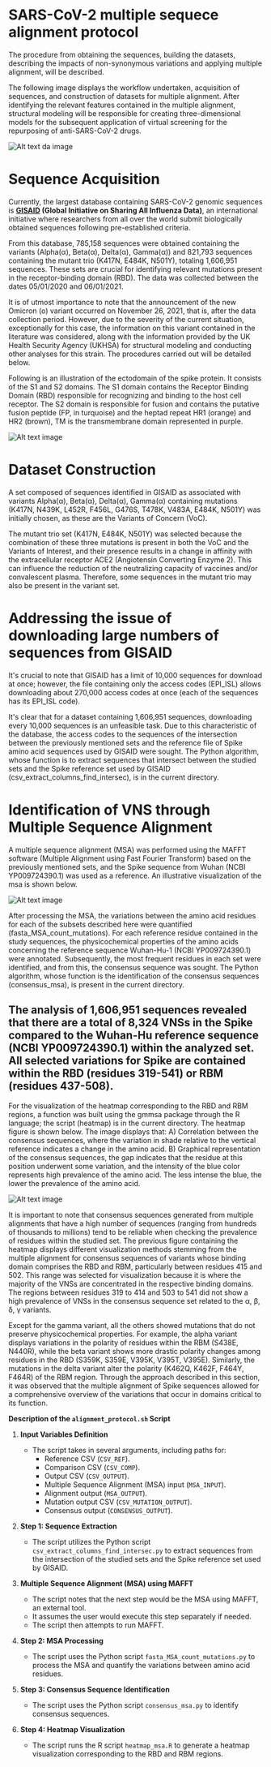 # SARS-CoV-2 multiple sequece alignment protocol

The procedure from obtaining the sequences, building the datasets, describing the impacts of non-synonymous variations and applying multiple alignment, will be described. 

The following image displays the workflow undertaken, acquisition of sequences, and construction of datasets for multiple alignment. After identifying the relevant features contained in the multiple alignment, structural modeling will be responsible for creating three-dimensional models for the subsequent application of virtual screening for the repurposing of anti-SARS-CoV-2 drugs.

![Alt text da image](https://github.com/gmmsb-lncc/CoV-2/blob/main/workflow.png)

# Sequence Acquisition

Currently, the largest database containing SARS-CoV-2 genomic sequences is **[GISAID](https://gisaid.org) (Global Initiative on Sharing All Influenza Data)**, an international initiative where researchers from all over the world submit biologically obtained sequences following pre-established criteria.

From this database, 785,158 sequences were obtained containing the variants (Alpha(α), Beta(α), Delta(α), Gamma(α)) and 821,793 sequences containing the mutant trio (K417N, E484K, N501Y), totaling 1,606,951 sequences. These sets are crucial for identifying relevant mutations present in the receptor-binding domain (RBD). The data was collected between the dates 05/01/2020 and 06/01/2021.

It is of utmost importance to note that the announcement of the new Omicron (o) variant occurred on November 26, 2021, that is, after the data collection period. However, due to the severity of the current situation, exceptionally for this case, the information on this variant contained in the literature was considered, along with the information provided by the UK Health Security Agency (UKHSA) for structural modeling and conducting other analyses for this strain. The procedures carried out will be detailed below.

Following is an illustration of the ectodomain of the spike protein. It consists of the S1 and S2 domains. The S1 domain contains the Receptor Binding Domain (RBD) responsible for recognizing and binding to the host cell receptor. The S2 domain is responsible for fusion and contains the putative fusion peptide (FP, in turquoise) and the heptad repeat HR1 (orange) and HR2 (brown), TM is the transmembrane domain represented in purple.

![Alt text image](https://github.com/gmmsb-lncc/CoV-2/blob/main/spike_sub_units.png)

# Dataset Construction

A set composed of sequences identified in GISAID as associated with variants Alpha(α), Beta(α), Delta(α), Gamma(α) containing mutations (K417N, N439K, L452R, F456L, G476S, T478K, V483A, E484K, N501Y) was initially chosen, as these are the Variants of Concern (VoC).

The mutant trio set (K417N, E484K, N501Y) was selected because the combination of these three mutations is present in both the VoC and the Variants of Interest, and their presence results in a change in affinity with the extracellular receptor ACE2 (Angiotensin Converting Enzyme 2). This can influence the reduction of the neutralizing capacity of vaccines and/or convalescent plasma. Therefore, some sequences in the mutant trio may also be present in the variant set.

# Addressing the issue of downloading large numbers of sequences from GISAID

It's crucial to note that GISAID has a limit of 10,000 sequences for download at once; however, the file containing only the access codes (EPI_ISL) allows downloading about 270,000 access codes at once (each of the sequences has its EPI_ISL code).

It's clear that for a dataset containing 1,606,951 sequences, downloading every 10,000 sequences is an unfeasible task. Due to this characteristic of the database, the access codes to the sequences of the intersection between the previously mentioned sets and the reference file of Spike amino acid sequences used by GISAID were sought. The Python algorithm, whose function is to extract sequences that intersect between the studied sets and the Spike reference set used by GISAID (csv_extract_columns_find_intersec), is in the current directory.

# Identification of VNS through Multiple Sequence Alignment

A multiple sequence alignment (MSA) was performed using the MAFFT software (Multiple Alignment using Fast Fourier Transform) based on the previously mentioned sets, and the Spike sequence from Wuhan (NCBI YP009724390.1) was used as a reference. An illustrative visualization of the msa is shown below.

![Alt text image](https://github.com/gmmsb-lncc/CoV-2/blob/main/msa.png)

After processing the MSA, the variations between the amino acid residues for each of the subsets described here were quantified (fasta_MSA_count_mutations). For each reference residue contained in the study sequences, the physicochemical properties of the amino acids concerning the reference sequence Wuhan-Hu-1 (NCBI YP009724390.1) were annotated. Subsequently, the most frequent residues in each set were identified, and from this, the consensus sequence was sought. The Python algorithm, whose function is the identification of the consensus sequences (consensus_msa), is present in the current directory.

## The analysis of 1,606,951 sequences revealed that there are a total of 8,324 VNSs in the Spike compared to the Wuhan-Hu reference sequence (NCBI YP009724390.1) within the analyzed set. All selected variations for Spike are contained within the RBD (residues 319-541) or RBM (residues 437-508).

For the visualization of the heatmap corresponding to the RBD and RBM regions, a function was built using the gmmsa package through the R language; the script (heatmap) is in the current directory. The heatmap figure is shown below. The image displays that: A) Correlation between the consensus sequences, where the variation in shade relative to the vertical reference indicates a change in the amino acid. B) Graphical representation of the consensus sequences, the gap indicates that the residue at this position underwent some variation, and the intensity of the blue color represents high prevalence of the amino acid. The less intense the blue, the lower the prevalence of the amino acid.

![Alt text image](https://github.com/sulfierry/CoV-2/blob/main/heatmap.png)

It is important to note that consensus sequences generated from multiple alignments that have a high number of sequences (ranging from hundreds of thousands to millions) tend to be reliable when checking the prevalence of residues within the studied set. The previous figure containing the heatmap displays different visualization methods stemming from the multiple alignment for consensus sequences of variants whose binding domain comprises the RBD and RBM, particularly between residues 415 and 502. This range was selected for visualization because it is where the majority of the VNSs are concentrated in the respective binding domains. The regions between residues 319 to 414 and 503 to 541 did not show a high prevalence of VNSs in the consensus sequence set related to the α, β, δ, γ variants.

Except for the gamma variant, all the others showed mutations that do not preserve physicochemical properties. For example, the alpha variant displays variations in the polarity of residues within the RBM (S438E, N440R), while the beta variant shows more drastic polarity changes among residues in the RBD (S359K, S359E, V395K, V395T, V395E). Similarly, the mutations in the delta variant alter the polarity (K462Q, K462F, F464Y, F464R) of the RBM region. Through the approach described in this section, it was observed that the multiple alignment of Spike sequences allowed for a comprehensive overview of the variations that occur in domains critical to its function.

**Description of the `alignment_protocol.sh` Script**

1. **Input Variables Definition**
   - The script takes in several arguments, including paths for:
     - Reference CSV (`CSV_REF`).
     - Comparison CSV (`CSV_COMP`).
     - Output CSV (`CSV_OUTPUT`).
     - Multiple Sequence Alignment (MSA) input (`MSA_INPUT`).
     - Alignment output (`MSA_OUTPUT`).
     - Mutation output CSV (`CSV_MUTATION_OUTPUT`).
     - Consensus output (`CONSENSUS_OUTPUT`).

2. **Step 1: Sequence Extraction**
   - The script utilizes the Python script `csv_extract_columns_find_intersec.py` to extract sequences from the intersection of the studied sets and the Spike reference set used by GISAID.

3. **Multiple Sequence Alignment (MSA) using MAFFT**
   - The script notes that the next step would be the MSA using MAFFT, an external tool.
   - It assumes the user would execute this step separately if needed.
   - The script then attempts to run MAFFT.

4. **Step 2: MSA Processing**
   - The script uses the Python script `fasta_MSA_count_mutations.py` to process the MSA and quantify the variations between amino acid residues.

5. **Step 3: Consensus Sequence Identification**
   - The script uses the Python script `consensus_msa.py` to identify consensus sequences.

6. **Step 4: Heatmap Visualization**
   - The script runs the R script `heatmap_msa.R` to generate a heatmap visualization corresponding to the RBD and RBM regions.
